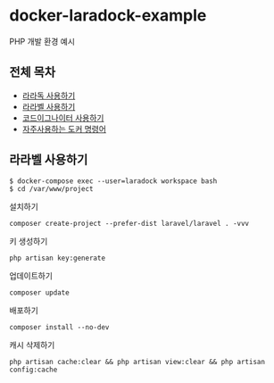 # docker-laradock-example

PHP 개발 환경 예시

## 전체 목차

- [라라독 사용하기](LARADOCK.md)
- [라라벨 사용하기](LARAVEL.md)
- [코드이그나이터 사용하기](CODEIGNITER.md)
- [자주사용하는 도커 명령어](DOCKER.md)

## 라라벨 사용하기

```shell
$ docker-compose exec --user=laradock workspace bash
$ cd /var/www/project
```

설치하기

```shell
composer create-project --prefer-dist laravel/laravel . -vvv
```

키 생성하기

```shell
php artisan key:generate
```

업데이트하기

```shell
composer update
```

배포하기

```shell
composer install --no-dev
```

캐시 삭제하기

```shell
php artisan cache:clear && php artisan view:clear && php artisan config:cache
```
